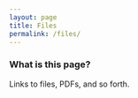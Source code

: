 ```yaml
---
layout: page
title: Files
permalink: /files/
---
```


### What is this page?

Links to files, PDFs, and so forth.


